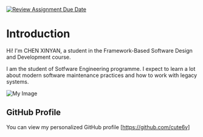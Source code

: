 [![Review Assignment Due Date](https://classroom.github.com/assets/deadline-readme-button-22041afd0340ce965d47ae6ef1cefeee28c7c493a6346c4f15d667ab976d596c.svg)](https://classroom.github.com/a/0MOLbOcH)
# Introduction
Hi! I'm CHEN XINYAN, a student in the Framework-Based Software Design and Development course. 

I am the student of Sotfware Engineering programme. I expect to learn a lot about modern software maintenance practices and how to work with legacy systems.

![My Image](profile-upload/profile.JPG)  <!-- Link to the uploaded image -->

## GitHub Profile

You can view my personalized GitHub profile [https://github.com/cute6v]

